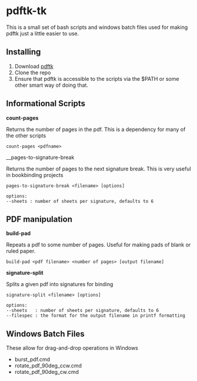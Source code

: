 # pdftk-tk

This is a small set of bash scripts and windows batch files used for making pdftk just a little easier to use.

## Installing

 1. Download [pdftk]
 1. Clone the repo
 1. Ensure that pdftk is accessible to the scripts via the $PATH or some other smart way of doing that.

## Informational Scripts

__count-pages__

Returns the number of pages in the pdf.  This is a dependency for many of the other scripts

    count-pages <pdfname>

__pages-to-signature-break

Returns the number of pages to the next signature break.  This is very useful in bookbinding projects

    pages-to-signature-break <filename> [options]

    options:
    --sheets : number of sheets per signature, defaults to 6

## PDF manipulation

__build-pad__

Repeats a pdf to some number of pages.  Useful for making pads of blank or ruled paper.

    build-pad <pdf filename> <number of pages> [output filename]

__signature-split__

Splits a given pdf into signatures for binding

    signature-split <filename> [options]

    options:
    --sheets   : number of sheets per signature, defaults to 6
    --filespec : the format for the output filename in printf formatting

## Windows Batch Files

These allow for drag-and-drop operations in Windows

  * burst_pdf.cmd
  * rotate_pdf_90deg_ccw.cmd
  * rotate_pdf_90deg_cw.cmd


[pdftk]: http://www.pdflabs.com/tools/pdftk-the-pdf-toolkit/